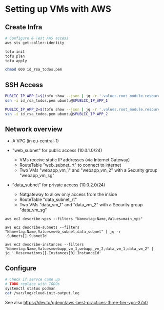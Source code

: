 # Setting up VMs with AWS


## Create Infra
```sh
# Configure & Test AWS access
aws sts get-caller-identity

tofu init
tofu plan
tofu apply

chmod 600 id_rsa_todos.pem
```

## SSH Access
```sh
PUBLIC_IP_APP_1=$(tofu show --json | jq -r '.values.root_module.resources[] | select(.address=="aws_instance.webapp_vm_1").values.public_ip')
ssh -i id_rsa_todos.pem ubuntu@$PUBLIC_IP_APP_1

PUBLIC_IP_APP_2=$(tofu show --json | jq -r '.values.root_module.resources[] | select(.address=="aws_instance.webapp_vm_2").values.public_ip')
ssh -i id_rsa_todos.pem ubuntu@$PUBLIC_IP_APP_2
```

## Network overview

* A VPC (in eu-central-1)

* "web_subnet" for public access (10.0.1.0/24)
  * VMs receive static IP addresses (via Internet Gateway)
  * RouteTable "web_subnet_rt" to connect to internet
  * Two VMs "webapp_vm_1" and "webapp_vm_2" with a Security group "webapp_vm_sg"
  
* "data_subnet" for private access (10.0.2.0/24)
  * Natgateway to allow only access from the inside 
  * RouteTable "data_subnet_rt" 
  * Two VMs "data_vm_1" and "data_vm_2" with a Security group "data_vm_sg"

```shell
aws ec2 describe-vpcs --filters "Name=tag:Name,Values=main_vpc"

aws ec2 describe-subnets --filters "Name=tag:Name,Values=web_subnet,data_subnet" | jq -r .Subnets[].SubnetId

aws ec2 describe-instances --filters "Name=tag:Name,Values=webapp_vm_1,webapp_vm_2,data_vm_1,data_vm_2" | jq '.Reservations[].Instances[0].InstanceId'
```

## Configure

```sh
# Check if servce came up
# TODO replace with TODOs
systemctl status podman
cat /var/log/cloud-init-output.log
```
See also https://dev.to/gdenn/aws-best-practices-three-tier-vpc-37n0